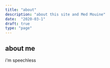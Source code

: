 ```yaml
---
title: "about"
description: "about this site and Med Mouine"
date:  "2020-03-1"
draft: true
type: "page"
---
```


## about me

i'm speechless